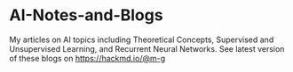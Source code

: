 # AI-Notes-and-Blogs
My articles on AI topics including Theoretical Concepts, Supervised and Unsupervised Learning, and Recurrent Neural Networks. See latest version of these blogs on https://hackmd.io/@m-g

